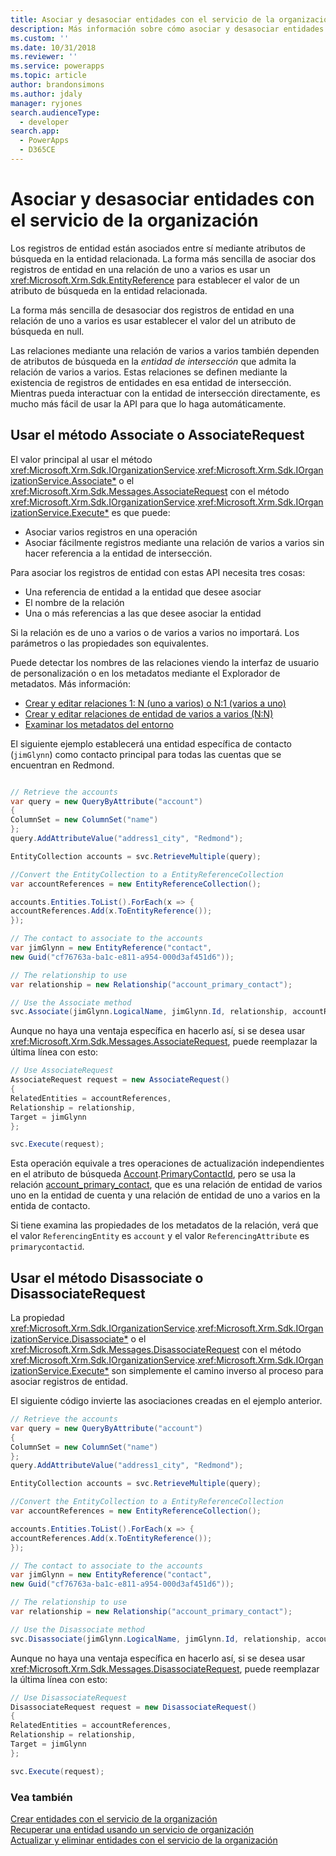 ```yaml
---
title: Asociar y desasociar entidades con el servicio de la organización (Common Data Service) | Microsoft Docs
description: Más información sobre cómo asociar y desasociar entidades con el servicio de la organización
ms.custom: ''
ms.date: 10/31/2018
ms.reviewer: ''
ms.service: powerapps
ms.topic: article
author: brandonsimons
ms.author: jdaly
manager: ryjones
search.audienceType:
  - developer
search.app:
  - PowerApps
  - D365CE
---
```

# <a name="associate-and-disassociate-entities-using-the-organization-service"></a>Asociar y desasociar entidades con el servicio de la organización

Los registros de entidad están asociados entre sí mediante atributos de búsqueda en la entidad relacionada. La forma más sencilla de asociar dos registros de entidad en una relación de uno a varios es usar un <xref:Microsoft.Xrm.Sdk.EntityReference> para establecer el valor de un atributo de búsqueda en la entidad relacionada.

La forma más sencilla de desasociar dos registros de entidad en una relación de uno a varios es usar establecer el valor del un atributo de búsqueda en null.

Las relaciones mediante una relación de varios a varios también dependen de atributos de búsqueda en la *entidad de intersección* que admita la relación de varios a varios. Estas relaciones se definen mediante la existencia de registros de entidades en esa entidad de intersección. Mientras pueda interactuar con la entidad de intersección directamente, es mucho más fácil de usar la API para que lo haga automáticamente.

## <a name="use-the-associate-method-or-associaterequest"></a>Usar el método Associate o AssociateRequest

El valor principal al usar el método <xref:Microsoft.Xrm.Sdk.IOrganizationService>.<xref:Microsoft.Xrm.Sdk.IOrganizationService.Associate*> o el <xref:Microsoft.Xrm.Sdk.Messages.AssociateRequest> con el método <xref:Microsoft.Xrm.Sdk.IOrganizationService>.<xref:Microsoft.Xrm.Sdk.IOrganizationService.Execute*> es que puede:

- Asociar varios registros en una operación
- Asociar fácilmente registros mediante una relación de varios a varios sin hacer referencia a la entidad de intersección.

Para asociar los registros de entidad con estas API necesita tres cosas:

- Una referencia de entidad a la entidad que desee asociar
- El nombre de la relación
- Una o más referencias a las que desee asociar la entidad

Si la relación es de uno a varios o de varios a varios no importará. Los parámetros o las propiedades son equivalentes.

Puede detectar los nombres de las relaciones viendo la interfaz de usuario de personalización o en los metadatos mediante el Explorador de metadatos. Más información: 

- [Crear y editar relaciones 1: N (uno a varios) o N:1 (varios a uno)](../../../maker/common-data-service/create-edit-1n-relationships.md)
- [Crear y editar relaciones de entidad de varios a varios (N:N)](../../../maker/common-data-service/create-edit-nn-relationships.md)
- [Examinar los metadatos del entorno](../browse-your-metadata.md)

El siguiente ejemplo establecerá una entidad específica de contacto (`jimGlynn`) como contacto principal para todas las cuentas que se encuentran en Redmond.


```csharp

// Retrieve the accounts
var query = new QueryByAttribute("account")
{
ColumnSet = new ColumnSet("name")
};
query.AddAttributeValue("address1_city", "Redmond");

EntityCollection accounts = svc.RetrieveMultiple(query);

//Convert the EntityCollection to a EntityReferenceCollection
var accountReferences = new EntityReferenceCollection();

accounts.Entities.ToList().ForEach(x => {
accountReferences.Add(x.ToEntityReference());
});

// The contact to associate to the accounts
var jimGlynn = new EntityReference("contact", 
new Guid("cf76763a-ba1c-e811-a954-000d3af451d6"));

// The relationship to use
var relationship = new Relationship("account_primary_contact");

// Use the Associate method
svc.Associate(jimGlynn.LogicalName, jimGlynn.Id, relationship, accountReferences);
```
Aunque no haya una ventaja específica en hacerlo así, si se desea usar <xref:Microsoft.Xrm.Sdk.Messages.AssociateRequest>, puede reemplazar la última línea con esto:


```csharp
// Use AssociateRequest
AssociateRequest request = new AssociateRequest()
{
RelatedEntities = accountReferences,
Relationship = relationship,
Target = jimGlynn
};

svc.Execute(request);
```

Esta operación equivale a tres operaciones de actualización independientes en el atributo de búsqueda [Account](../reference/entities/account.md).[PrimaryContactId](../reference/entities/account.md#BKMK_PrimaryContactId), pero se usa la relación [account_primary_contact](../reference/entities/contact.md#BKMK_account_primary_contact), que es una relación de entidad de varios uno en la entidad de cuenta y una relación de entidad de uno a varios en la entida de contacto.

Si tiene examina las propiedades de los metadatos de la relación, verá que el valor `ReferencingEntity` es `account` y el valor `ReferencingAttribute` es `primarycontactid`.


## <a name="use-the-disassociate-method-or-disassociaterequest"></a>Usar el método Disassociate o DisassociateRequest

La propiedad <xref:Microsoft.Xrm.Sdk.IOrganizationService>.<xref:Microsoft.Xrm.Sdk.IOrganizationService.Disassociate*> o el <xref:Microsoft.Xrm.Sdk.Messages.DisassociateRequest> con el método <xref:Microsoft.Xrm.Sdk.IOrganizationService>.<xref:Microsoft.Xrm.Sdk.IOrganizationService.Execute*> son simplemente el camino inverso al proceso para asociar registros de entidad.

El siguiente código invierte las asociaciones creadas en el ejemplo anterior.


```csharp
// Retrieve the accounts
var query = new QueryByAttribute("account")
{
ColumnSet = new ColumnSet("name")
};
query.AddAttributeValue("address1_city", "Redmond");

EntityCollection accounts = svc.RetrieveMultiple(query);

//Convert the EntityCollection to a EntityReferenceCollection
var accountReferences = new EntityReferenceCollection();

accounts.Entities.ToList().ForEach(x => {
accountReferences.Add(x.ToEntityReference());
});

// The contact to associate to the accounts
var jimGlynn = new EntityReference("contact", 
new Guid("cf76763a-ba1c-e811-a954-000d3af451d6"));

// The relationship to use
var relationship = new Relationship("account_primary_contact");

// Use the Disassociate method
svc.Disassociate(jimGlynn.LogicalName, jimGlynn.Id, relationship, accountReferences);
```
Aunque no haya una ventaja específica en hacerlo así, si se desea usar <xref:Microsoft.Xrm.Sdk.Messages.DisassociateRequest>, puede reemplazar la última línea con esto:

```csharp
// Use DisassociateRequest
DisassociateRequest request = new DisassociateRequest()
{
RelatedEntities = accountReferences,
Relationship = relationship,
Target = jimGlynn
};

svc.Execute(request);
```

### <a name="see-also"></a>Vea también

[Crear entidades con el servicio de la organización](entity-operations-create.md)<br />
[Recuperar una entidad usando un servicio de organización](entity-operations-retrieve.md)<br />
[Actualizar y eliminar entidades con el servicio de la organización](entity-operations-update-delete.md)<br />

